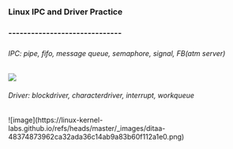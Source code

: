 <h3>Linux IPC and Driver Practice</h3>
<h3>------------------------------<h3>
<h6>IPC: pipe, fifo, message queue, semaphore, signal, FB(atm server)</h6>
<img src="https://encrypted-tbn0.gstatic.com/images?q=tbn:ANd9GcQPg4iAa_BWOk8GpKCORe5zoQTvh_fgX-QBNQ&usqp=CAU"/>
<h6>Driver: blockdriver, characterdriver, interrupt, workqueue</h6>
![image](https://linux-kernel-labs.github.io/refs/heads/master/_images/ditaa-48374873962ca32ada36c14ab9a83b60f112a1e0.png)
